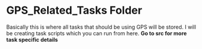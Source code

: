 # GPS_Related_Tasks Folder

Basically this is where all tasks that should be using GPS will be stored. I will be creating task scripts which you can run from here. **Go to src for more task specific details**
